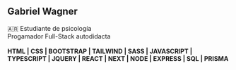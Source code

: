 ## Gabriel Wagner
🇦🇷
Estudiante de psicología \
Progamador Full-Stack autodidacta \
<br>
**HTML | CSS | BOOTSTRAP | TAILWIND | SASS | JAVASCRIPT | TYPESCRIPT | JQUERY | REACT | NEXT | NODE | EXPRESS | SQL | PRISMA**



<!---
gabowagner/gabowagner is a ✨ special ✨ repository because its `README.md` (this file) appears on your GitHub profile.
You can click the Preview link to take a look at your changes.
--->
